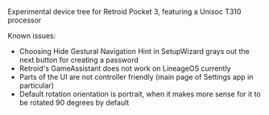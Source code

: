 Experimental device tree for Retroid Pocket 3, featuring a Unisoc T310 processor

Known issues:
- Choosing Hide Gestural Navigation Hint in SetupWizard grays out the next button for creating a password
- Retroid's GameAssistant does not work on LineageOS currently
- Parts of the UI are not controller friendly (main page of Settings app in particular)
- Default rotation orientation is portrait, when it makes more sense for it to be rotated 90 degrees by default
